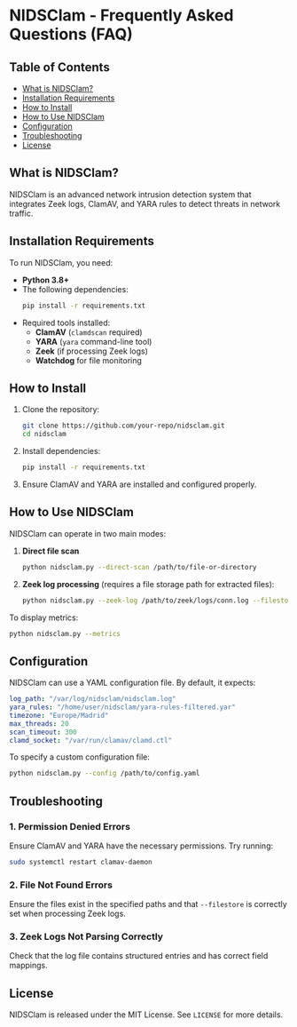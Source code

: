 # NIDSClam - Frequently Asked Questions (FAQ)

## Table of Contents
- [What is NIDSClam?](#what-is-nidsclam)
- [Installation Requirements](#installation-requirements)
- [How to Install](#how-to-install)
- [How to Use NIDSClam](#how-to-use-nidsclam)
- [Configuration](#configuration)
- [Troubleshooting](#troubleshooting)
- [License](#license)

## What is NIDSClam?
NIDSClam is an advanced network intrusion detection system that integrates Zeek logs, ClamAV, and YARA rules to detect threats in network traffic.

## Installation Requirements
To run NIDSClam, you need:
- **Python 3.8+**
- The following dependencies:
  ```sh
  pip install -r requirements.txt
  ```
- Required tools installed:
  - **ClamAV** (`clamdscan` required)
  - **YARA** (`yara` command-line tool)
  - **Zeek** (if processing Zeek logs)
  - **Watchdog** for file monitoring

## How to Install
1. Clone the repository:
   ```sh
   git clone https://github.com/your-repo/nidsclam.git
   cd nidsclam
   ```
2. Install dependencies:
   ```sh
   pip install -r requirements.txt
   ```
3. Ensure ClamAV and YARA are installed and configured properly.

## How to Use NIDSClam
NIDSClam can operate in two main modes:
1. **Direct file scan**
   ```sh
   python nidsclam.py --direct-scan /path/to/file-or-directory
   ```
2. **Zeek log processing** (requires a file storage path for extracted files):
   ```sh
   python nidsclam.py --zeek-log /path/to/zeek/logs/conn.log --filestore /path/to/extracted/files
   ```

To display metrics:
```sh
python nidsclam.py --metrics
```

## Configuration
NIDSClam can use a YAML configuration file. By default, it expects:
```yaml
log_path: "/var/log/nidsclam/nidsclam.log"
yara_rules: "/home/user/nidsclam/yara-rules-filtered.yar"
timezone: "Europe/Madrid"
max_threads: 20
scan_timeout: 300
clamd_socket: "/var/run/clamav/clamd.ctl"
```
To specify a custom configuration file:
```sh
python nidsclam.py --config /path/to/config.yaml
```

## Troubleshooting
### 1. **Permission Denied Errors**
Ensure ClamAV and YARA have the necessary permissions. Try running:
```sh
sudo systemctl restart clamav-daemon
```

### 2. **File Not Found Errors**
Ensure the files exist in the specified paths and that `--filestore` is correctly set when processing Zeek logs.

### 3. **Zeek Logs Not Parsing Correctly**
Check that the log file contains structured entries and has correct field mappings.

## License
NIDSClam is released under the MIT License. See `LICENSE` for more details.
